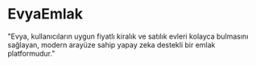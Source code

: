 # EvyaEmlak
"Evya, kullanıcıların uygun fiyatlı kiralık ve satılık evleri kolayca bulmasını sağlayan, modern arayüze sahip yapay zeka destekli bir emlak platformudur."
